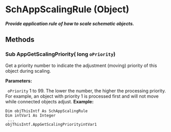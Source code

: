 # SchAppScalingRule (Object)

**_Provide application rule of how to scale schematic objects._**

## Methods

### Sub **AppGetScalingPriority**( long  `oPriority`)

Get a priority number to indicate the adjustment (moving) priority of this object during scaling.

**Parameters:**

` oPriority`      1 to 99. The lower the number, the higher the processing priority. For example, an object with priority 1 is processed first and will not move while connected objects adjust.
**Example:**

```VBScript
Dim objThisIntf As SchAppScalingRule
Dim intVar1 As Integer
 ...
objThisIntf.AppGetScalingPriorityintVar1

```